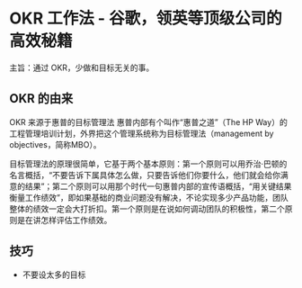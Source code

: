 # OKR 工作法 - 谷歌，领英等顶级公司的高效秘籍
主旨：通过 OKR，少做和目标无关的事。

## OKR 的由来
OKR 来源于惠普的目标管理法
惠普内部有个叫作“惠普之道”（The HP Way）的工程管理培训计划，外界把这个管理系统称为目标管理法（management by objectives，简称MBO）。

目标管理法的原理很简单，它基于两个基本原则：第一个原则可以用乔治·巴顿的名言概括，“不要告诉下属具体怎么做，只要告诉他们你要什么，他们就会给你满意的结果”；第二个原则可以用那个时代一句惠普内部的宣传语概括，“用关键结果衡量工作绩效”，即如果基础的商业问题没有解决，不论实现多少产品功能，团队整体的绩效一定会大打折扣。第一个原则是在说如何调动团队的积极性，第二个原则是在讲怎样评估工作绩效。

## 技巧
* 不要设太多的目标